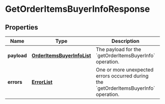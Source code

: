 
# GetOrderItemsBuyerInfoResponse

## Properties
Name | Type | Description | Notes
------------ | ------------- | ------------- | -------------
**payload** | [**OrderItemsBuyerInfoList**](OrderItemsBuyerInfoList.md) | The payload for the &#x60;getOrderItemsBuyerInfo&#x60; operation. |  [optional]
**errors** | [**ErrorList**](ErrorList.md) | One or more unexpected errors occurred during the &#x60;getOrderItemsBuyerInfo&#x60; operation. |  [optional]



